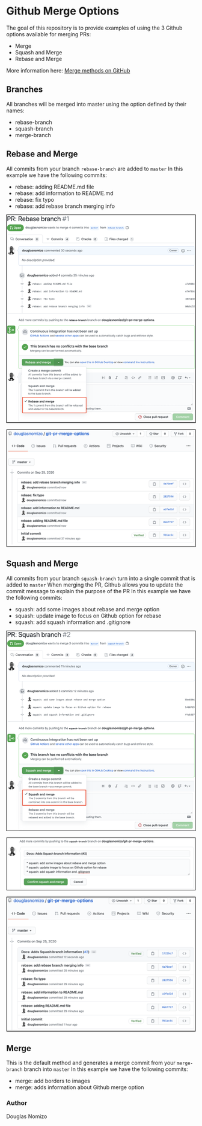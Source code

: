 # Github Merge Options

The goal of this repository is to provide examples of using the 3 Github options available for merging PRs:
- Merge
- Squash and Merge
- Rebase and Merge

More information here: [Merge methods on GitHub](https://docs.github.com/en/github/administering-a-repository/about-merge-methods-on-github)

## Branches

All branches will be merged into master using the option defined by their names:
- rebase-branch
- squash-branch
- merge-branch

## Rebase and Merge

All commits from your branch `rebase-branch` are added to `master`
In this example we have the following commits:
- rebase: adding README.md file
- rebase: add information to README.md
- rebase: fix typo
- rebase: add rebase branch merging info

![Rebase PR](images/01_rebase_pr.png)

![Master Result](images/02_rebase_result.png)

## Squash and Merge

All commits from your branch `squash-branch` turn into a single commit that is added to `master`
When merging the PR, Github allows you to update the commit message to explain the purpose of the PR
In this example we have the following commits:
- squash: add some images about rebase and merge option
- squash: update image to focus on Github option for rebase
- squash: add squash information and .gitignore

![Squash PR](images/03_squash_pr.png)

![Squash Commit Form](images/04_squash_commit_form.png)

![Squash Result](images/05_squash_result.png)

## Merge

This is the default method and generates a merge commit from your `merge-branch` branch into `master` 
In this example we have the following commits:
- merge: add borders to images
- merge: adds information about Github merge option


### Author

Douglas Nomizo
